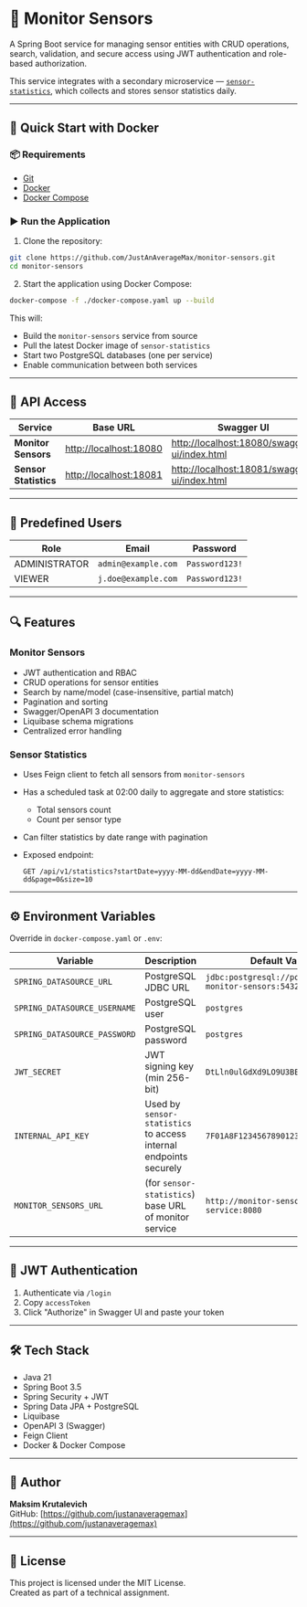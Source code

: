 # 📡 Monitor Sensors

A Spring Boot service for managing sensor entities with CRUD operations, search, validation, and secure access using JWT authentication and role-based authorization.

This service integrates with a secondary microservice — [`sensor-statistics`](https://github.com/JustAnAverageMax/sensor-statistics), which collects and stores sensor statistics daily.

---

## 🚀 Quick Start with Docker

### 📦 Requirements

- [Git](https://git-scm.com/)
- [Docker](https://www.docker.com/)
- [Docker Compose](https://docs.docker.com/compose/install/)

### ▶️ Run the Application

1. Clone the repository:

```bash
git clone https://github.com/JustAnAverageMax/monitor-sensors.git
cd monitor-sensors
```

2. Start the application using Docker Compose:

```bash
docker-compose -f ./docker-compose.yaml up --build
```

This will:

- Build the `monitor-sensors` service from source
- Pull the latest Docker image of `sensor-statistics`
- Start two PostgreSQL databases (one per service)
- Enable communication between both services

---

## 🧪 API Access

| Service               | Base URL                       | Swagger UI                                         |
|-----------------------|--------------------------------|----------------------------------------------------|
| **Monitor Sensors**   | [http://localhost:18080](http://localhost:18080)         | [http://localhost:18080/swagger-ui/index.html](http://localhost:18080/swagger-ui/index.html) |
| **Sensor Statistics** | [http://localhost:18081](http://localhost:18081)         | [http://localhost:18081/swagger-ui/index.html](http://localhost:18081/swagger-ui/index.html) |

---
## 🔐 Predefined Users

| Role          | Email               | Password       |
|---------------|---------------------|----------------|
| ADMINISTRATOR | `admin@example.com` | `Password123!` |
| VIEWER        | `j.doe@example.com` | `Password123!` |

---

## 🔍 Features

### Monitor Sensors

- JWT authentication and RBAC
- CRUD operations for sensor entities
- Search by name/model (case-insensitive, partial match)
- Pagination and sorting
- Swagger/OpenAPI 3 documentation
- Liquibase schema migrations
- Centralized error handling

### Sensor Statistics

- Uses Feign client to fetch all sensors from `monitor-sensors`
- Has a scheduled task at 02:00 daily to aggregate and store statistics:
  - Total sensors count
  - Count per sensor type
- Can filter statistics by date range with pagination
- Exposed endpoint:

  ```
  GET /api/v1/statistics?startDate=yyyy-MM-dd&endDate=yyyy-MM-dd&page=0&size=10
  ```

---

## ⚙️ Environment Variables

Override in `docker-compose.yaml` or `.env`:

| Variable                     | Description                                                                 | Default Value                                                |
|-----------------------------|-----------------------------------------------------------------------------|--------------------------------------------------------------|
| `SPRING_DATASOURCE_URL`     | PostgreSQL JDBC URL                                                         | `jdbc:postgresql://postgres-monitor-sensors:5432/sensors_db` |
| `SPRING_DATASOURCE_USERNAME`| PostgreSQL user                                                             | `postgres`                                                   |
| `SPRING_DATASOURCE_PASSWORD`| PostgreSQL password                                                         | `postgres`                                                   |
| `JWT_SECRET`                | JWT signing key (min 256-bit)                                               | `DtLln0ulGdXd9LO9U3BEgXRV6tgloi2g`                           |
| `INTERNAL_API_KEY`          | Used by `sensor-statistics` to access internal endpoints securely          | `7F01A8F1234567890123456789ABCDEF`                           |
| `MONITOR_SENSORS_URL`       | (for `sensor-statistics`) base URL of monitor service                      | `http://monitor-sensors-service:8080`                        |

---

## 🔐 JWT Authentication

1. Authenticate via `/login`
2. Copy `accessToken`
3. Click "Authorize" in Swagger UI and paste your token

---

## 🛠 Tech Stack

- Java 21
- Spring Boot 3.5
- Spring Security + JWT
- Spring Data JPA + PostgreSQL
- Liquibase
- OpenAPI 3 (Swagger)
- Feign Client
- Docker & Docker Compose

---

## 👤 Author

**Maksim Krutalevich**  
GitHub: [https://github.com/justanaveragemax](https://github.com/justanaveragemax)

---

## 📄 License

This project is licensed under the MIT License.  
Created as part of a technical assignment.
